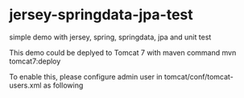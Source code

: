 jersey-springdata-jpa-test
===================

simple demo with jersey, spring, springdata, jpa and unit test


This demo could be deplyed to Tomcat 7 with maven command
  mvn tomcat7:deploy

To enable this, please configure admin user in tomcat/conf/tomcat-users.xml as following
<user username="admin" password="" roles="manager-status, manager-script"/>